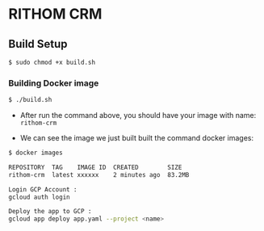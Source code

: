 # RITHOM CRM

## Build Setup

```bash
$ sudo chmod +x build.sh
```

### Building Docker image

```bash
$ ./build.sh
```

- After run the command above, you should have your image with name: `rithom-crm`

- We can see the image we just built built the command docker images:

```bash
$ docker images

REPOSITORY  TAG    IMAGE ID  CREATED        SIZE
rithom-crm  latest xxxxxx    2 minutes ago  83.2MB
```

```bash
Login GCP Account :
gcloud auth login
```

```bash
Deploy the app to GCP :
gcloud app deploy app.yaml --project <name>
```
